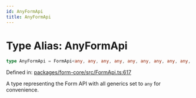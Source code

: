 ```yaml
---
id: AnyFormApi
title: AnyFormApi
---
```


<!-- DO NOT EDIT: this page is autogenerated from the type comments -->

# Type Alias: AnyFormApi

```ts
type AnyFormApi = FormApi<any, any, any, any, any, any, any, any, any, any>;
```

Defined in: [packages/form-core/src/FormApi.ts:617](https://github.com/TanStack/form/blob/main/packages/form-core/src/FormApi.ts#L617)

A type representing the Form API with all generics set to `any` for convenience.
